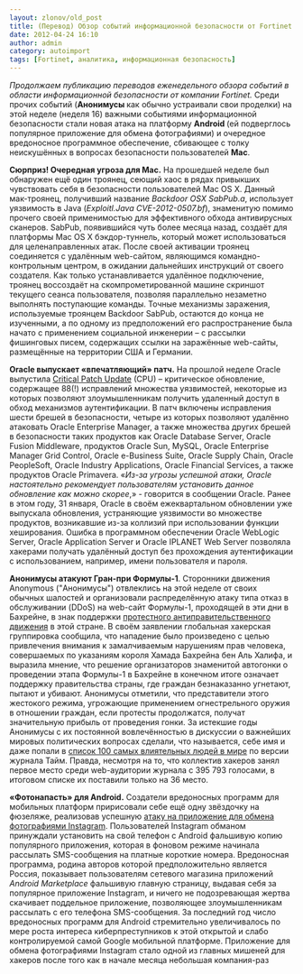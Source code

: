 ```yaml
---
layout: zlonov/old_post
title: (Перевод) Обзор событий информационной безопасности от Fortinet (16/2012)
date: 2012-04-24 16:10
author: admin
category: autoimport
tags: [Fortinet, аналитика, информационная безопасность]
---
```

<div dir="ltr">
<div><a href="http://2.bp.blogspot.com/-lNmpTlIWvQk/T45vIBcB9zI/AAAAAAAAAcs/4PP3HJZthYY/s1600/FortiBlog.png"><img alt="" src="https://2.bp.blogspot.com/-lNmpTlIWvQk/T45vIBcB9zI/AAAAAAAAAcs/4PP3HJZthYY/s1600/FortiBlog.png" border="0" /></a></div>
<i>Продолжаем публикацию переводов еженедельного обзора событий в области информационной безопасности от компании Fortinet.</i>
<a name="more"></a>
Среди прочих событий (<b>Анонимусы </b>как обычно устраивали свои проделки) на этой неделе (неделя 16) важными событиями информационной безопасности стали новая атака на платформу <b>Android </b>(ей подверглось популярное приложение для обмена фотографиями) и очередное вредоносное программное обеспечение, сбивающее с толку неискушённых в вопросах безопасности пользователей <b>Mac</b>.

<a href="http://zlonov.blogspot.com/" name="mac"></a><b>Сюрприз! Очередная угроза для </b><b>Mac.</b> На прошедшей неделе был обнаружен ещё один троянец, сеющий хаос в рядах привыкших чувствовать себя в безопасности пользователей Mac OS X.
Данный мак-троянец, получивший название <i>Backdoor OSX SabPub.a</i>, использует уязвимость в Java (<i>Exploitl.Java CVE-2012-0507.bf</i>), знаменитую помимо прочего своей применимостью для эффективного обхода антивирусных сканеров.
SabPub, появившийся чуть более месяца назад, создаёт для платформы Mac OS X бэкдор-туннель, который может использоваться для целенаправленных атак. После своей активации троянец соединяется с удалённым web-сайтом, являющимся командно-контрольным центром, в ожидании дальнейших инструкций от своего создателя. Как только устанавливается удалённое подключение, троянец воссоздаёт на скомпрометированной машине скриншот текущего сеанса пользователя, позволяя параллельно незаметно выполнять поступающие команды.
Точные механизмы заражения, используемые троянцем Backdoor SabPub, остаются до конца не изученными, а по одному из предположений его распространение была начато с применением социальной инженерии – с рассылки фишинговых писем, содержащих ссылки на заражённые web-сайты, размещённые на территории США и Германии.

<b>Oracle выпускает «впечатляющий» патч.</b> На прошлой неделе Oracle выпустила <a href="http://www.oracle.com/technetwork/topics/security/cpuapr2012-366314.html">Critical Patch Update</a> (CPU) – критическое обновление, содержащее 88(!) исправлений множества уязвимостей, некоторые из которых позволяют злоумышленникам получить удаленный доступ в обход механизмов аутентификации.
В патч включены исправления шести брешей в безопасности, четыре из которых позволяют удалённо атаковать Oracle Enterprise Manager, а также множества других брешей в безопасности таких продуктов как Oracle Database Server, Oracle Fusion Middleware, продуктов Oracle Sun, MySQL, Oracle Enterprise Manager Grid Control, Oracle e-Business Suite, Oracle Supply Chain, Oracle PeopleSoft, Oracle Industry Applications, Oracle Financial Services, а также продуктов Oracle Primavera.
«<i>Из-за угрозы успешной атаки, Oracle настоятельно рекомендует пользователям установить данное обновление как можно скорее</i>,» - говорится в сообщении Oracle.
Ранее в этом году, 31 января, Oracle в своём ежеквартальном обновлении уже выпускала обновления, устраняющие уязвимости во множестве продуктов, возникавшие из-за коллизий при использовании функции хеширования. Ошибка в программном обеспечении Oracle WebLogic Server, Oracle Application Server и Oracle IPLANET Web Server позволяла хакерами получать удалённый доступ без прохождения аутентификации с использованием, например, имени пользователя и пароля.

<b> Анонимусы атакуют Гран-при Формулы-1</b>. Сторонники движения Anonymous ("Анонимусы") отвлеклись на этой неделе от своих обычных шалостей и организовали распределённую атаку типа отказ в обслуживании (DDoS) на web-сайт Формулы-1, проходящей в эти дни в Бахрейне, в знак поддержки <a href="http://www.bbc.co.uk/news/world-middle-east-17788091">протестного антиправительственного движения</a> в этой стране.
В своём заявлении глобальная хакерская группировка сообщила, что нападение было произведено с целью привлечения внимания к замалчиваемым нарушениям прав человека, совершаемых по указаниям короля Хамада Бахрейна бен Аль Халифа, и выразила мнение, что решение организаторов знаменитой автогонки о проведении этапа Формулы-1 в Бахрейне в конечном итоге означает поддержку правительства страны, где граждан безнаказанно угнетают, пытают и убивают. Анонимусы отметили, что представители этого жестокого режима, угрожающие применением огнестрельного оружия в отношении граждан, если протесты продолжатся, получат значительную прибыль от проведения гонки.
За истекшие годы Анонимусы с их постоянной вовлечённостью в дискуссии о важнейших мировых политических вопросах сделали, что называется, себе имя и даже попали в <a href="http://www.time.com/time/specials/packages/article/0,28804,2111975_2111976_2112122,00.html">список 100 самых влиятельных людей в мире</a> по версии журнала Тайм. Правда, несмотря на то, что коллектив хакеров занял первое место среди web-аудитории журнала с 395 793 голосами, в итоговом списке их поставили только на 36 место.

<b>«Фотонапасть» для </b><b>Android.</b> Создатели вредоносных программ для мобильных платформ пририсовали себе ещё одну звёздочку на фюзеляже, реализовав успешную <a href="http://www.pcworld.com/businesscenter/article/254078/android_malware_writers_exploit_instagram_craze_to_distribute_sms_trojan_horse.html">атаку на приложение для обмена фотографиями Instagram</a>. Пользователей Instagram обманом принуждали установить на свой телефон с Android фальшивую копию популярного приложения, которая в фоновом режиме начинала рассылать SMS-сообщения на платные короткие номера.
Вредоносная программа, родина авторов которой предположительно является Россия, показывает пользователям сетевого магазина приложений <i>Android </i><i>Marketplace</i> фальшивую главную страницу, выдавая себя за популярное приложение Instagram, и ничего не подозревающая жертва скачивает поддельное приложение, позволяющее злоумышленникам рассылать с его телефона SMS-сообщения.
За последний год число вредоносных программ для Android стремительно увеличивалось по мере роста интереса киберпреступников к этой открытой и слабо контролируемой самой Google мобильной платформе. Приложение для обмена фотографиями Instagram стало одной из главных мишеней для хакеров после того как в начале месяца небольшая компания-раз

</div>
